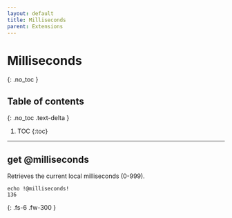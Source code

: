 ```yaml
---
layout: default
title: Milliseconds
parent: Extensions
---
```


# Milliseconds
{: .no_toc }

## Table of contents
{: .no_toc .text-delta }

1. TOC
{:toc}

---

## get @milliseconds
Retrieves the current local milliseconds (0-999).

```
echo !@milliseconds!
136
```

{: .fs-6 .fw-300 }

